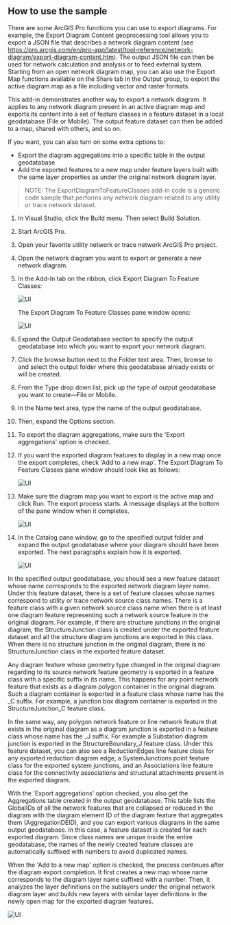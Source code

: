 ## How to use the sample
<!-- TODO: Explain how this sample can be used. To use images in this section, create the image file in your sample project's screenshots folder. Use relative url to link to this image using this syntax: ![My sample Image](FacePage/SampleImage.png) -->
There are some ArcGIS Pro functions you can use to export diagrams. For example, the Export Diagram Content geoprocessing tool allows you to export a JSON file that describes a network diagram content (see https://pro.arcgis.com/en/pro-app/latest/tool-reference/network-diagram/export-diagram-content.htm). The output JSON file can then be used for network calculation and analysis or to feed external system. 
Starting from an open network diagram map, you can also use the Export Map functions available on the Share tab in the Output group, to export the active diagram map as a file including vector and raster formats.

This add-in demonstrates another way to export a network diagram. It applies to any network diagram present in an active diagram map and exports its content into a set of feature classes in a feature dataset in a local geodatabase (File or Mobile). The output feature dataset can then be added to a map, shared with others, and so on.

If you want, you can also turn on some extra options to:
- Export the diagram aggregations into a specific table in the output geodatabase
- Add the exported features to a new map under feature layers built with the same layer properties as under the original network diagram layer.

> NOTE: The ExportDiagramToFeatureClasses add-in code is a generic code sample that performs any network diagram related to any utility or trace network dataset.

1. In Visual Studio, click the Build menu. Then select Build Solution.  
1. Start ArcGIS Pro.  
1. Open your favorite utility network or trace network ArcGIS Pro project.
1. Open the network diagram you want to export or generate a new network diagram.
1. In the Add-In tab on the ribbon, click Export Diagram To Feature Classes:

    ![UI](Screenshots/ExportDiagramToFeatureClassesButton.png)

    The Export Diagram To Feature Classes pane window opens:

    ![UI](Screenshots/ExportDiagramToFeatureClassesPaneWindow1.png)

1. Expand the Output Geodatabase section to specify the output geodatabase into which you want to export your network diagram.
1. Click the browse button next to the Folder text area. Then, browse to and select the output folder where this geodatabase already exists or will be created.
1. From the Type drop down list, pick up the type of output geodatabase you want to create—File or Mobile.
1. In the Name text area, type the name of the output geodatabase.
1. Then, expand the Options section.
1. To export the diagram aggregations, make sure the 'Export aggregations' option is checked.

1. If you want the exported diagram features to display in a new map once the export completes, check 'Add to a new map'.
The Export Diagram To Feature Classes pane window should look like as follows:

    ![UI](Screenshots/ExportDiagramToFeatureClassesPaneWindow2.png)

1. Make sure the diagram map you want to export is the active map and click Run.
The export process starts. A message displays at the bottom of the pane window when it completes.

    ![UI](Screenshots/ExportDiagramToFeatureClassesPaneWindow2.png)

1. In the Catalog pane window, go to the specified output folder and expand the output geodatabase where your diagram should have been exported. The next paragraphs explain how it is exported.

    ![UI](Screenshots/ExportDiagramToFeatureClasses_OutputFC.png)

In the specified output geodatabase, you should see a new feature dataset whose name corresponds to the exported network diagram layer name. Under this feature dataset, there is a set of feature classes whose names correspond to utility or trace network source class names. There is a feature class with a given network source class name when there is at least one diagram feature representing such a network source feature in the original diagram. For example, if there are structure junctions in the original diagram, the StructureJunction class is created under the exported feature dataset and all the structure diagram junctions are exported in this class. When there is no structure junction in the original diagram, there is no StructureJunction class in the exported feature dataset.

Any diagram feature whose geometry type changed in the original diagram regarding to its source network feature geometry is exported in a feature class with a specific suffix in its name. This happens for any point network feature that exists as a diagram polygon container in the original diagram. Such a diagram container is exported in a feature class whose name has the _C suffix. For example, a junction box diagram container is exported in the StructureJunction_C feature class.

In the same way, any polygon network feature or line network feature that exists in the original diagram as a diagram junction is exported in a feature class whose name has the _J suffix. For example a Substation diagram junction is exported in the StructureBoundary_J feature class.
Under this feature dataset, you can also see a ReductionEdges line feature class for any exported reduction diagram edge, a SystemJunctions point feature class for the exported system junctions, and an Associations line feature class for the connectivity associations and structural attachments present in the exported diagram.

With the 'Export aggregations' option checked, you also get the Aggregations table created in the output geodatabase. This table lists the GlobalIDs of all the network features that are collapsed or reduced in the diagram with the diagram element ID of the diagram feature that aggregates them (AggregationDEID), and
you can export various diagrams in the same output geodatabase. In this case, a feature dataset is created for each exported diagram. Since class names are unique inside the entire geodatabase, the names of the newly created feature classes are automatically suffixed with numbers to avoid duplicated names.

When the 'Add to a new map' option is checked, the process continues after the diagram export completion. It first creates a new map whose name corresponds to the diagram layer name suffixed with a number. Then, it analyzes the layer definitions on the sublayers under the original network diagram layer and builds new layers with similar layer definitions in the newly open map for the exported diagram features.

![UI](Screenshots/ExportDiagramToFeatureClasses_AddedToAMap.png)
